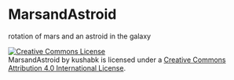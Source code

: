 # MarsandAstroid
rotation of mars and an astroid in the galaxy

<a rel="license" href="http://creativecommons.org/licenses/by/4.0/"><img alt="Creative Commons License" style="border-width:0" src="https://i.creativecommons.org/l/by/4.0/88x31.png" /></a><br /><span xmlns:dct="http://purl.org/dc/terms/" property="dct:title">MarsandAstroid</span> by <span xmlns:cc="http://creativecommons.org/ns#" property="cc:attributionName">kushabk</span> is licensed under a <a rel="license" href="http://creativecommons.org/licenses/by/4.0/">Creative Commons Attribution 4.0 International License</a>.

